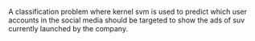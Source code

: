 A classification problem where kernel svm is used to predict which user accounts in the social media should be targeted to show the ads of suv currently launched by the company.
